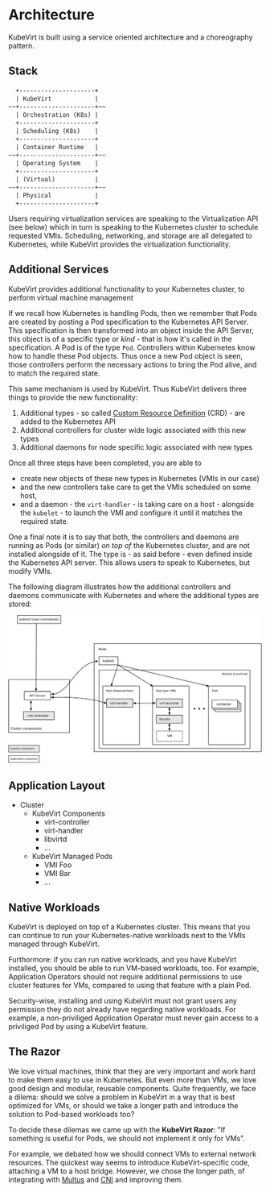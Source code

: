 # Architecture

KubeVirt is built using a service oriented architecture and a choreography
pattern.

## Stack


      +---------------------+
      | KubeVirt            |
    ~~+---------------------+~~
      | Orchestration (K8s) |
      +---------------------+
      | Scheduling (K8s)    |
      +---------------------+
      | Container Runtime   |
    ~~+---------------------+~~
      | Operating System    |
      +---------------------+
      | (Virtual)           |
    ~~+---------------------+~~
      | Physical            |
      +---------------------+

Users requiring virtualization services are speaking to the Virtualization API
(see below) which in turn is speaking to the Kubernetes cluster to schedule
requested VMIs. Scheduling, networking, and storage are all delegated to
Kubernetes, while KubeVirt provides the virtualization functionality.


## Additional Services

KubeVirt provides additional functionality to your Kubernetes cluster,
to perform virtual machine management

If we recall how Kubernetes is handling Pods, then we remember that Pods are
created by posting a Pod specification to the Kubernetes API Server.
This specification is then transformed into an object inside the API Server,
this object is of a specific type or _kind_ - that is how it's called in the
specification.
A Pod is of the type `Pod`. Controllers within Kubernetes know how to handle
these Pod objects. Thus once a new Pod object is seen, those controllers
perform the necessary actions to bring the Pod alive, and to match the
required state.

This same mechanism is used by KubeVirt. Thus KubeVirt delivers three things
to provide the new functionality:

1. Additional types - so called [Custom Resource Definition](https://kubernetes.io/docs/concepts/extend-kubernetes/api-extension/custom-resources/) (CRD) - are added to the Kubernetes API
2. Additional controllers for cluster wide logic associated with this new types
3. Additional daemons for node specific logic associated with new types

Once all three steps have been completed, you are able to

- create new objects of these new types in Kubernetes (VMIs in our
  case)
- and the new controllers take care to get the VMIs scheduled on some host,
- and a daemon - the `virt-handler` - is taking care on a host - alongside the
  `kubelet` - to launch the VMI and configure it until it matches the required
  state.

One a final note it is to say that both, the controllers and daemons are running
as Pods (or similar) _on top of_ the Kubernetes cluster, and are not installed
alongside of it. The type is - as said before - even defined inside the
Kubernetes API server. This allows users to speak to Kubernetes, but modify VMIs.

The following diagram illustrates how the additional controllers and daemons
communicate with Kubernetes and where the additional types are stored:

![Architecture diagram](architecture.png "Architecture")


## Application Layout

* Cluster
  * KubeVirt Components
    * virt-controller
    * virt-handler
    * libvirtd
    * …
  * KubeVirt Managed Pods
    * VMI Foo
    * VMI Bar
    * …

## Native Workloads

KubeVirt is deployed on top of a Kubernetes cluster.
This means that you can continue to run your Kubernetes-native workloads next
to the VMIs managed through KubeVirt.

Furthormore: if you can run native workloads, and you have KubeVirt installed,
you should be able to run VM-based workloads, too.
For example, Application Operators should not require additional permissions
to use cluster features for VMs, compared to using that feature with a plain Pod.

Security-wise, installing and using KubeVirt must not grant users any permission
they do not already have regarding native workloads. For example, a non-priviliged
Application Operator must never gain access to a priviliged Pod by using a KubeVirt
feature.

## The Razor

We love virtual machines, think that they are very important and work hard to make
them easy to use in Kubernetes. But even more than VMs, we love good design
and modular, reusable components.
Quite frequently, we face a dilema: should we solve a problem in KubeVirt in a
way that is best optimized for VMs, or should we take a longer path and introduce
the solution to Pod-based workloads too?

To decide these dilemas we came up with the **KubeVirt Razor**:
"If something is useful for Pods, we should not implement it only for VMs".

For example, we debated how we should connect VMs to external network
resources. The quickest way seems to introduce KubeVirt-specific code,
attaching a VM to a host bridge.
However, we chose the longer path, of integrating with [Multus](https://github.com/intel/multus-cni)
and [CNI](https://github.com/containernetworking) and improving them.
